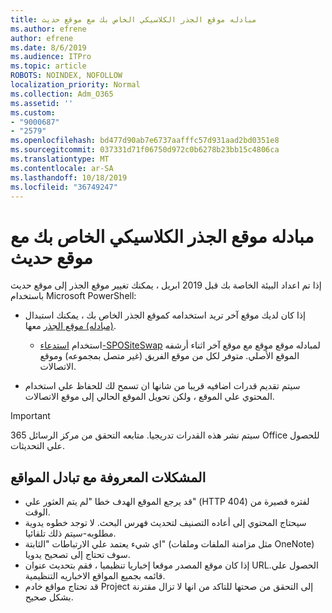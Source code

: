 ```yaml
---
title: مبادله موقع الجذر الكلاسيكي الخاص بك مع موقع حديث
ms.author: efrene
author: efrene
ms.date: 8/6/2019
ms.audience: ITPro
ms.topic: article
ROBOTS: NOINDEX, NOFOLLOW
localization_priority: Normal
ms.collection: Adm_O365
ms.assetid: ''
ms.custom:
- "9000687"
- "2579"
ms.openlocfilehash: bd477d90ab7e6737aafffc57d931aad2bd0351e8
ms.sourcegitcommit: 037331d71f06750d972c0b6278b23bb15c4806ca
ms.translationtype: MT
ms.contentlocale: ar-SA
ms.lasthandoff: 10/18/2019
ms.locfileid: "36749247"
---
```

# <a name="swap-your-classic-root-site-with-a-modern-site"></a>مبادله موقع الجذر الكلاسيكي الخاص بك مع موقع حديث

إذا تم اعداد البيئة الخاصة بك قبل 2019 ابريل ، يمكنك تغيير موقع الجذر إلى موقع حديث باستخدام Microsoft PowerShell:

- إذا كان لديك موقع آخر تريد استخدامه كموقع الجذر الخاص بك ، يمكنك استبدال [(مبادله) موقع الجذر](https://docs.microsoft.com/sharepoint/modern-root-site) معها. 
    - استخدام [استدعاء-SPOSiteSwap](https://docs.microsoft.com/powershell/module/sharepoint-online/invoke-spositeswap?view=sharepoint-ps) لمبادله موقع موقع مع موقع آخر اثناء أرشفه الموقع الأصلي. متوفر لكل من موقع الفريق (غير متصل بمجموعه) وموقع الاتصالات. 

- سيتم تقديم قدرات اضافيه قريبا من شانها ان تسمح لك للحفاظ علي استخدام المحتوي علي الموقع ، ولكن تحويل الموقع الحالي إلى موقع الاتصالات. 
>[!Important]
>سيتم نشر هذه القدرات تدريجيا. متابعه التحقق من مركز الرسائل 365 Office للحصول علي التحديثات. 

## <a name="known-issues-with-swapping-sites"></a>المشكلات المعروفة مع تبادل المواقع

- قد يرجع الموقع الهدف خطا "لم يتم العثور علي" (HTTP 404) لفتره قصيرة من الوقت.
- سيحتاج المحتوي إلى أعاده التصنيف لتحديث فهرس البحث. لا توجد خطوه يدوية مطلوبه-سيتم ذلك تلقائيا.
- اي شيء يعتمد علي الارتباطات "الثابتة" (مثل مزامنة الملفات وملفات OneNote) سوف تحتاج إلى تصحيح يدويا.
- إذا كان موقع المصدر موقعا إخباريا تنظيميا ، فقم بتحديث عنوان URL.الحصول علي قائمه بجميع المواقع الاخباريه التنظيمية.
- قد تحتاج مواقع خادم Project إلى التحقق من صحتها للتاكد من انها لا تزال مقترنة بشكل صحيح.





